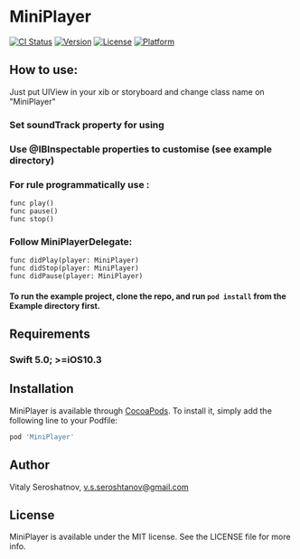 # MiniPlayer

[![CI Status](https://img.shields.io/travis/3422983@gmail.com/MiniPlayer.svg?style=flat)](https://travis-ci.org/3422983@gmail.com/MiniPlayer)
[![Version](https://img.shields.io/cocoapods/v/MiniPlayer.svg?style=flat)](https://cocoapods.org/pods/MiniPlayer)
[![License](https://img.shields.io/cocoapods/l/MiniPlayer.svg?style=flat)](https://cocoapods.org/pods/MiniPlayer)
[![Platform](https://img.shields.io/cocoapods/p/MiniPlayer.svg?style=flat)](https://cocoapods.org/pods/MiniPlayer)

## How to use:

Just put UIView in your xib or storyboard and change class name on "MiniPlayer" 

### Set soundTrack property for using 

### Use @IBInspectable properties to customise (see example directory)

### For rule programmatically use :

    func play()
    func pause()
    func stop()

### Follow MiniPlayerDelegate:

    func didPlay(player: MiniPlayer)
    func didStop(player: MiniPlayer)
    func didPause(player: MiniPlayer)

#### To run the example project, clone the repo, and run `pod install` from the Example directory first.


## Requirements

### Swift 5.0;  >=iOS10.3 

## Installation

MiniPlayer is available through [CocoaPods](https://cocoapods.org). To install
it, simply add the following line to your Podfile:

```ruby
pod 'MiniPlayer'
```

## Author

Vitaly Seroshatnov, v.s.seroshtanov@gmail.com

## License

MiniPlayer is available under the MIT license. See the LICENSE file for more info.


